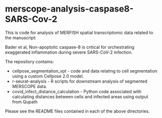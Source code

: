# merscope-analysis-caspase8-SARS-Cov-2

This is code for analysis of MERFISH spatial transcriptomic data related to the 
manuscript: 

Bader et al, Non-apoptotic caspase-8 is critical for orchestrating exaggerated 
inflammation during severe SARS-CoV-2 infection.

The repository contains:

- cellpose_segmentation_vpt - code and data relating to cell segmentation using
  a custom Cellpose 2.0 model.
- r-seurat-analysis - R scripts for downstream analysis of segmented MERSCOPE 
  data.
- covid_infect_distance_calculation - Python code associated with calculating distances between cells and infected areas using output from Qupath

Please see the README files contained in each of the above directories.
